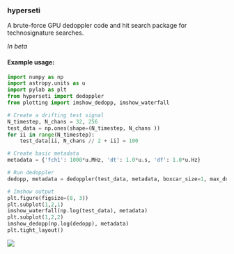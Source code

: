 ### hyperseti

A brute-force GPU dedoppler code and hit search package for technosignature searches.

_In beta_

#### Example usage:

```python
import numpy as np
import astropy.units as u
import pylab as plt
from hyperseti import dedoppler
from plotting import imshow_dedopp, imshow_waterfall

# Create a drifting test signal
N_timestep, N_chans = 32, 256
test_data = np.ones(shape=(N_timestep, N_chans ))
for ii in range(N_timestep):
    test_data[ii, N_chans // 2 + ii] = 100

# Create basic metadata
metadata = {'fch1': 1000*u.MHz, 'dt': 1.0*u.s, 'df': 1.0*u.Hz}

# Run dedoppler
dedopp, metadata = dedoppler(test_data, metadata, boxcar_size=1, max_dd=4.0)

# Imshow output
plt.figure(figsize=(8, 3))
plt.subplot(1,2,1)
imshow_waterfall(np.log(test_data), metadata)
plt.subplot(1,2,2)
imshow_dedopp(np.log(dedopp), metadata)
plt.tight_layout()
```

![](https://github.com/UCBerkeleySETI/hyperseti/raw/master/docs/figs/example.png)